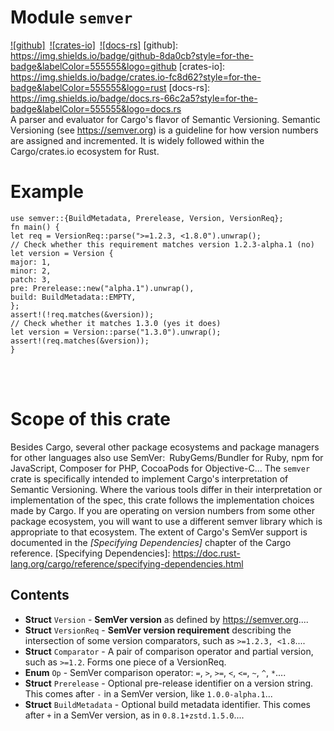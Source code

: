 # Module `semver`

[![github]](https://github.com/dtolnay/semver)&ensp;[![crates-io]](https://crates.io/crates/semver)&ensp;[![docs-rs]](https://docs.rs/semver)
[github]: https://img.shields.io/badge/github-8da0cb?style=for-the-badge&labelColor=555555&logo=github
[crates-io]: https://img.shields.io/badge/crates.io-fc8d62?style=for-the-badge&labelColor=555555&logo=rust
[docs-rs]: https://img.shields.io/badge/docs.rs-66c2a5?style=for-the-badge&labelColor=555555&logo=docs.rs
<br>
A parser and evaluator for Cargo's flavor of Semantic Versioning.
Semantic Versioning (see <https://semver.org>) is a guideline for how
version numbers are assigned and incremented. It is widely followed within
the Cargo/crates.io ecosystem for Rust.
<br>
# Example
```
use semver::{BuildMetadata, Prerelease, Version, VersionReq};
fn main() {
let req = VersionReq::parse(">=1.2.3, <1.8.0").unwrap();
// Check whether this requirement matches version 1.2.3-alpha.1 (no)
let version = Version {
major: 1,
minor: 2,
patch: 3,
pre: Prerelease::new("alpha.1").unwrap(),
build: BuildMetadata::EMPTY,
};
assert!(!req.matches(&version));
// Check whether it matches 1.3.0 (yes it does)
let version = Version::parse("1.3.0").unwrap();
assert!(req.matches(&version));
}
```
<br><br>
# Scope of this crate
Besides Cargo, several other package ecosystems and package managers for
other languages also use SemVer:&ensp;RubyGems/Bundler for Ruby, npm for
JavaScript, Composer for PHP, CocoaPods for Objective-C...
The `semver` crate is specifically intended to implement Cargo's
interpretation of Semantic Versioning.
Where the various tools differ in their interpretation or implementation of
the spec, this crate follows the implementation choices made by Cargo. If
you are operating on version numbers from some other package ecosystem, you
will want to use a different semver library which is appropriate to that
ecosystem.
The extent of Cargo's SemVer support is documented in the *[Specifying
Dependencies]* chapter of the Cargo reference.
[Specifying Dependencies]: https://doc.rust-lang.org/cargo/reference/specifying-dependencies.html

## Contents

* **Struct** `Version` - **SemVer version** as defined by <https://semver.org>....
* **Struct** `VersionReq` - **SemVer version requirement** describing the intersection of some version comparators, such as `>=1.2.3, <1.8`....
* **Struct** `Comparator` - A pair of comparison operator and partial version, such as `>=1.2`. Forms one piece of a VersionReq.
* **Enum** `Op` - SemVer comparison operator: `=`, `>`, `>=`, `<`, `<=`, `~`, `^`, `*`....
* **Struct** `Prerelease` - Optional pre-release identifier on a version string. This comes after `-` in a SemVer version, like `1.0.0-alpha.1`...
* **Struct** `BuildMetadata` - Optional build metadata identifier. This comes after `+` in a SemVer version, as in `0.8.1+zstd.1.5.0`....

